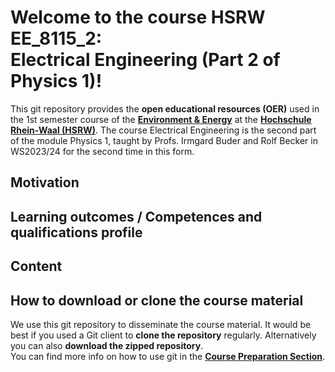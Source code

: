 # Welcome to the course HSRW EE_8115_2: <br>Electrical Engineering (Part 2 of Physics 1)!

This git repository provides the **open educational resources (OER)** used in the 1st semester course of the [**Environment & Energy**](https://www.hochschule-rhein-waal.de/en/faculties/communication-and-environment/degree-programmes/bachelor-degree-programmes/environment-and) at the [**Hochschule Rhein-Waal (HSRW)**](https://www.hsrw.eu/). The course Electrical Engineering is the second part of the module Physics 1, taught by Profs. Irmgard Buder and Rolf Becker in WS2023/24 for the second time in this form. 


## Motivation

## Learning outcomes / Competences and qualifications profile

## Content

## How to download or clone the course material

We use this git repository to disseminate the course material. It would be best if you used a Git client to **clone the repository** regularly. Alternatively you can also **download the zipped repository**.<br>
You can find more info on how to use git in the [**Course Preparation Section**](./eeng0020_Course_Preparation/README.md).
